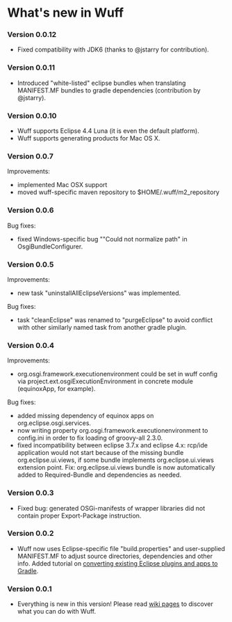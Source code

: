 # What's new in Wuff

### Version 0.0.12

- Fixed compatibility with JDK6 (thanks to @jstarry for contribution).

### Version 0.0.11

- Introduced "white-listed" eclipse bundles when translating MANIFEST.MF bundles to gradle dependencies (contribution by @jstarry).

### Version 0.0.10

- Wuff supports Eclipse 4.4 Luna (it is even the default platform).
- Wuff supports generating products for Mac OS X.

### Version 0.0.7

Improvements:
- implemented Mac OSX support
- moved wuff-specific maven repository to $HOME/.wuff/m2_repository

### Version 0.0.6

Bug fixes:
- fixed Windows-specific bug ""Could not normalize path" in OsgiBundleConfigurer.

### Version 0.0.5

Improvements:
- new task "uninstallAllEclipseVersions" was implemented.

Bug fixes:
- task "cleanEclipse" was renamed to "purgeEclipse" to avoid conflict with other similarly named task from another gradle plugin.

### Version 0.0.4

Improvements:
- org.osgi.framework.executionenvironment could be set in wuff config via project.ext.osgiExecutionEnvironment in concrete module (equinoxApp, for example).

Bug fixes:
- added missing dependency of equinox apps on org.eclipse.osgi.services.
- now writing property org.osgi.framework.executionenvironment to config.ini in order to fix loading of groovy-all 2.3.0.
- fixed incompatibility between eclipse 3.7.x and eclipse 4.x: rcp/ide application would not start because of the missing bundle org.eclipse.ui.views, 
  if some bundle implements org.eclipse.ui.views extension point. Fix: org.eclipse.ui.views bundle is now automatically added to Required-Bundle and dependencies as needed.

### Version 0.0.3

- Fixed bug: generated OSGi-manifests of wrapper libraries did not contain proper Export-Package instruction.

### Version 0.0.2

- Wuff now uses Eclipse-specific file "build.properties" and user-supplied MANIFEST.MF to adjust source directories, dependencies and other info.
  Added tutorial on [converting existing Eclipse plugins and apps to Gradle](../../wiki/Convert-existing-Eclipse-plugins-and-apps-to-Gradle).

### Version 0.0.1

- Everything is new in this version! Please read [wiki pages](../../wiki) to discover what you can do with Wuff.
